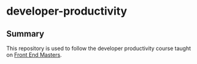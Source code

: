 # developer-productivity

## Summary
This repository is used to follow the developer productivity course taught on [Front End Masters](https://frontendmasters.com/courses/developer-productivity).





